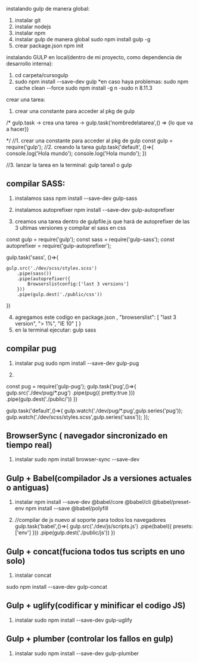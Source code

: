 instalando gulp de manera global:

1. instalar git
2. instalar nodejs
3. instalar npm
4. instalar gulp de manera global
sudo npm install gulp -g
5. crear package.json
npm init

instalando GULP en local(dentro de mi proyecto, como dependencia de desarrollo interna):
1. cd carpeta/cursogulp
2. sudo npm install --save-dev gulp
*en caso haya problemas:
sudo npm cache clean --force
sudo npm install -g n
-sudo n 8.11.3

crear una tarea:

1. crear una constante para acceder al pkg de gulp

/* 
gulp.task -> crea una tarea -> gulp.task('nombredelatarea',() => {lo que va a hacer})

*/
//1. crear una constante para acceder al pkg de gulp
const gulp = require('gulp');
//2. creando la tarea
gulp.task('default', ()=>{
    console.log('Hola mundo');
    console.log('Hola mundo');
})

//3. lanzar la tarea en la terminal: gulp tarea1 o gulp


compilar SASS:
----------------
1. instalamos sass
npm install --save-dev gulp-sass

2. instalamos autoprefixer
npm install --save-dev gulp-autoprefixer

3. creamos una tarea dentro de gulpfile.js que hará de autoprefixer de las 3 ultimas versiones y compilar el sass en css 

const gulp = require('gulp');
const sass = require('gulp-sass');
const autoprefixer = require('gulp-autoprefixer');

gulp.task('sass', ()=>{
    
    gulp.src('./dev/scss/styles.scss')
        .pipe(sass())
        .pipe(autoprefixer({
            Browserslistconfig:['last 3 versions']
        }))
        .pipe(gulp.dest('./public/css'))
})

4. agregamos este codigo en package.json
,
  "browserslist": [
    "last 3 version",
    "> 1%",
    "IE 10"
  ]
}
5. en la terminal ejecutar: gulp sass


compilar pug
---------------
1. instalar pug
sudo npm install --save-dev gulp-pug

2.
const pug = require('gulp-pug');
gulp.task('pug',()=>{
    gulp.src('./dev/pug/*.pug')
    .pipe(pug({
        pretty:true
    }))
    .pipe(gulp.dest('./public/'))
})

gulp.task('default',()=>{
    gulp.watch('./dev/pug/*.pug',gulp.series('pug'));
    gulp.watch('./dev/scss/styles.scss',gulp.series('sass'));
});


BrowserSync ( navegador sincronizado en tiempo real)
---------------------

1. instalar
sudo npm install browser-sync --save-dev


Gulp + Babel(compilador Js a versiones actuales o antiguas)
----------------------------
1. instalar
npm install --save-dev @babel/core @babel/cli @babel/preset-env
npm install --save @babel/polyfill

2. //compilar de js nuevo al soporte para todos los navegadores
gulp.task('babel',()=>{
    gulp.src('./dev/js/scripts.js')
    .pipe(babel({
        presets:['env']
    }))
    .pipe(gulp.dest('./public/js'))
})
 


Gulp + concat(fuciona todos tus scripts en uno solo) 
---------------------------------------------------
1. instalar concat

sudo npm install --save-dev gulp-concat


Gulp + uglify(codificar y minificar el codigo JS)
-------------------------------------------------
1. instalar
sudo npm install --save-dev gulp-uglify


Gulp + plumber (controlar los fallos en gulp)
--------------------------------------------
1. instalar
sudo npm install --save-dev gulp-plumber
